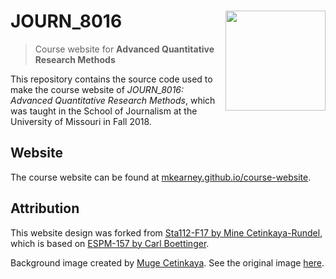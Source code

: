 
<!-- README.md is generated from README.Rmd. Please edit that file -->

# JOURN\_8016 <img src="static/img/favicon.ico" width="160px" align="right" />

> Course website for **Advanced Quantitative Research Methods**

This repository contains the source code used to make the course website
of *JOURN\_8016: Advanced Quantitative Research Methods*, which was
taught in the School of Journalism at the University of Missouri in Fall
2018.

## Website

The course website can be found at
[mkearney.github.io/course-website](https://mkearney/github.io/course-website).

## Attribution

This website design was forked from [Sta112-F17 by Mine
Cetinkaya-Rundel](https://github.com/Sta112-F17/website/commits?author=mine-cetinkaya-rundel),
which is based on [ESPM-157 by Carl
Boettinger](https://espm-157.carlboettiger.info/).

Background image created by [Muge
Cetinkaya](https://dribbble.com/muuuuge). See the original image
[here](https://media.licdn.com/mpr/mpr/AAEAAQAAAAAAAAkrAAAAJDI5MmUxNzNiLWNmYjAtNDFiOC04YWRiLTQ2YjhiZGExNzY0Mw.jpg).
